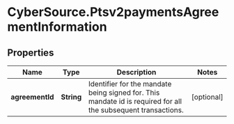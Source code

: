 # CyberSource.Ptsv2paymentsAgreementInformation

## Properties
Name | Type | Description | Notes
------------ | ------------- | ------------- | -------------
**agreementId** | **String** | Identifier for the mandate being signed for. This mandate id is required for all the subsequent transactions.   | [optional] 



